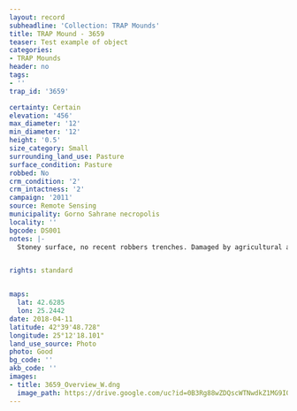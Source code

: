 ```yaml
---
layout: record
subheadline: 'Collection: TRAP Mounds'
title: TRAP Mound - 3659
teaser: Test example of object
categories:
- TRAP Mounds
header: no
tags:
- ''
trap_id: '3659'

certainty: Certain
elevation: '456'
max_diameter: '12'
min_diameter: '12'
height: '0.5'
size_category: Small
surrounding_land_use: Pasture
surface_condition: Pasture
robbed: No
crm_condition: '2'
crm_intactness: '2'
campaign: '2011'
source: Remote Sensing
municipality: Gorno Sahrane necropolis
locality: ''
bgcode: DS001
notes: |-
  Stoney surface, no recent robbers trenches. Damaged by agricultural activity.


rights: standard


maps:
  lat: 42.6285
  lon: 25.2442
date: 2018-04-11
latitude: 42°39'48.728"
longitude: 25°12'18.101"
land_use_source: Photo
photo: Good
bg_code: ''
akb_code: ''
images:
- title: 3659_Overview_W.dng
  image_path: https://drive.google.com/uc?id=0B3Rg88wZDQscWTNwdkZ1MG9IOFk
---
```

